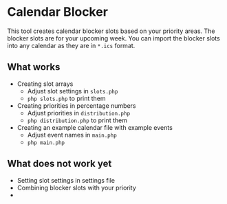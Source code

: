 # Calendar Blocker

This tool creates calendar blocker slots based on your priority areas.
The blocker slots are for your upcoming week.
You can import the blocker slots into any calendar as they are in `*.ics` format.

## What works

- Creating slot arrays
    - Adjust slot settings in `slots.php`
    - `php slots.php` to print them
- Creating priorities in percentage numbers
    - Adjust priorities in `distribution.php`
    - `php distribution.php` to print them
- Creating an example calendar file with example events
    - Adjust event names in `main.php`
    - `php main.php`

## What does not work yet

- Setting slot settings in settings file
- Combining blocker slots with your priority
- 